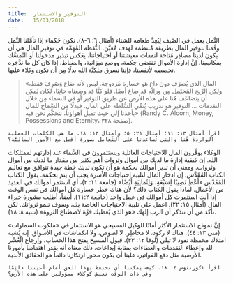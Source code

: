 ```yaml
---
title:  التوفير والاستثمار
date:   15/03/2018
---
```


النَّمل يعمل في الصَّيف لِيُعِدَّ طعامه للشتاء (أمثال ٦: ٦-٨). نكون حُكماء إذا تأمَّلنا النَّمل وقُمنا بتوفير المال بطريقة مُنتظمة لهدف مُعيَّن. النُّقطة المُهِمَّة في توفير المال هي أن يكون لدينا مصادِر مُتاحة لنفقات معيشتنا أو احتياجاتنا، بِعَكس تبذير مدخولنا أو التَّمسُّك بمكاسِبنا. إنَّ إدارة الأموال تقتضي حِكمة، ووضع ميزانية، وانضباط. إذا كان كل ما ندَّخِره نخصصه لأنفسنا، فإننا نسرق ملكيَّة الله بدلًا مِن أن نكون وكلاء عليها.

> <p></p>
> «المال الذي يُصرَف دون داعٍ هو خسارة مُزدوجة. ليس لأنه ضاع وَصُرِفَ فقط، ولكن الرِّبح المُحتَمل مِن ورائه قد ضاع أيضًا. فلو كنَّا قد وضعناه جانِبًا، لكان يُمكِن أن يتضاعَف هُنا على هذه الأرض عن طريق التوفير أو في السماء مِن خلال التقدمات ... التوفير هو تدريب يُنمِّي السُّلطة على المال. فبدلًا مِن السَّماح للمال بأخذنا إلى حيث تميل أهواؤنا، نتحكَّم نحن فيه» (Randy C. Alcorn, Money, Possessions and Eternity، صفحة ٣٢٨).

`اقرأ أمثال ١٣: ١١؛ أمثال ٢١: ٥؛ وأمثال ١٣: ١٨. ما هي الكلمات العملية الواردة هُنا والتي تُساعدنا على التَّعامل بصورة أفضل مع الأمور الماليَّة؟`

الوكلاء يوفِّرون المال للاحتياجات العائلية ويستثمرون في السَّماء عند إدارتهم لممتلكات الله. إن كيفية إدارة ما لديك من أموال وثروات أهم بكثير من مقدار ما لديك من أموال وثروات. ومعنى أن تدير أموالك بحكمة هو أن تكون لديك خطة جيدة تتوافق مع تعاليم الكتاب المُقَدَّس. إن ادخار المال لتلبية احتياجات الأسرة يجب أن يتم بحكمة. يقول الكتاب المُقَدَّس «أَعْطِ نَصِيبًا لِسَبْعَةٍ، وَلِثَمَانِيَةٍ أَيْضًا» (جامعة ١١: ٢)، أي استثمر أموالك في العديد من الأعمال. لماذا يقول الكتاب ذلك؟ لأن هناك خطر خسارة كل أموالك في نفس الوقت إذا أنت استثمرت كل أموالك في عمل واحد (جامعة ١١:٢). أيضاً، أطلب مشورة خبراء المال (أمثال ١٥: ٢٢). اعمل على تلبية الاحتياجات الخاصة بك، وسوف تنمو ثرواتك. لكن تأكد من أن تتذكر أن الرب إلهك «هو الذي يُعطيك قوَّة لاصطناع الثروة» (تثنية ٨: ١٨).

إنَّ نموذج الاستثمار الأكثر أمانًا للوكيل المسيحي هو الاستثمار في «ملكوت السماوات» (متى ١٣: ٤٤). هناك لا ركود، لا مخاطِر، لا لصوص، ولا انكماشات في الأسواق. إنه يُشبه امتلاك محفظة نقود لا تبلى (لوقا ١٢: ٣٣). قبول المسيح يفتح هذا الحساب، وإرجاع الْعُشْر لله وإعطاء التقدمات والعطاءات بمثابة إيداعات. ذلك معناه أنه بقدر اهتمامنا بأمورنا الأرضية مثل دفع الفواتير، علينا أن يكون محور ارتكازنا دائماً هو الحقائق الأبدية.

`اقرأ ٢كورنثوس ٤: ١٨. كيف يمكننا أن نحتفظ بهذا الحق أمام أعيننا دائِمًا وفي ذات الوقت نعيش كوكلاء مسؤولين على هذه الأرض؟`